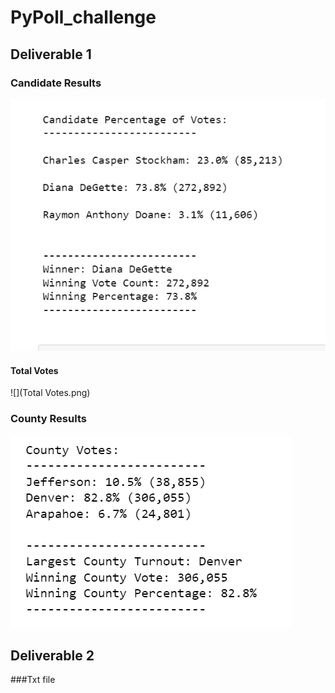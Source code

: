 # PyPoll_challenge

## Deliverable 1

### Candidate Results
![](candidate_results.png)

#### Total Votes
![](Total Votes.png)


### County Results
![](County_Votes.png)


## Deliverable 2

###Txt file



